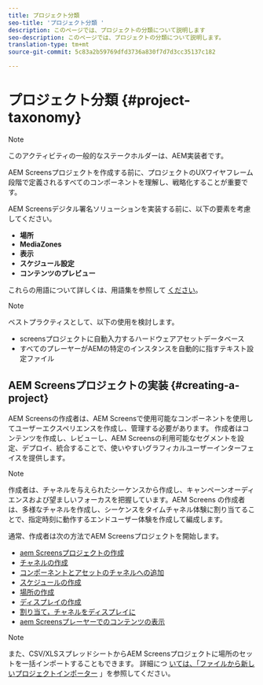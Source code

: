 ```yaml
---
title: プロジェクト分類
seo-title: 'プロジェクト分類 '
description: このページでは、プロジェクトの分類について説明します
seo-description: このページでは、プロジェクトの分類について説明します。
translation-type: tm+mt
source-git-commit: 5c83a2b59769dfd3736a830f7d7d3cc35137c182

---
```



# プロジェクト分類 {#project-taxonomy}

>[!NOTE]
>
>このアクティビティの一般的なステークホルダーは、AEM実装者です。

AEM Screensプロジェクトを作成する前に、プロジェクトのUXワイヤフレーム段階で定義されるすべてのコンポーネントを理解し、戦略化することが重要です。

AEM Screensデジタル署名ソリューションを実装する前に、以下の要素を考慮してください。

* **場所**
* **MediaZones**
* **表示**
* **スケジュール設定**
* **コンテンツのプレビュー**

これらの用語について詳しくは、用語集を参照して [ください](https://helpx.adobe.com/experience-manager/6-5/screens/using/screens-glossary.html)。

>[!NOTE]
>
>ベストプラクティスとして、以下の使用を検討します。
>
>* screensプロジェクトに自動入力するハードウェアアセットデータベース
>* すべてのプレーヤーがAEMの特定のインスタンスを自動的に指すテキスト設定ファイル


## AEM Screensプロジェクトの実装 {#creating-a-project}

AEM Screensの作成者は、AEM Screensで使用可能なコンポーネントを使用してユーザーエクスペリエンスを作成し、管理する必要があります。 作成者はコンテンツを作成し、レビューし、AEM Screensの利用可能なセグメントを設定、デプロイ、統合することで、使いやすいグラフィカルユーザーインターフェイスを提供します。

>[!NOTE]
>
>作成者は、チャネルを与えられたシーケンスから作成し、キャンペーンオーディエンスおよび望ましいフォーカスを把握しています。AEM Screens の作成者は、多様なチャネルを作成し、シーケンスをタイムチャネル体験に割り当てることで、指定時刻に動作するエンドユーザー体験を作成して編成します。

通常、作成者は次の方法でAEM Screensプロジェクトを開始します。

* [aem Screensプロジェクトの作成](https://helpx.adobe.com/experience-manager/6-5/screens/using/creating-a-screens-project.html)
* [チャネルの作成](https://helpx.adobe.com/experience-manager/6-5/screens/using/managing-channels.html)
* [コンポーネントとアセットのチャネルへの追加](https://helpx.adobe.com/experience-manager/6-5/screens/using/adding-components-to-a-channel.html)
* [スケジュールの作成](https://helpx.adobe.com/experience-manager/6-5/screens/using/managing-schedules.html)
* [場所の作成](https://helpx.adobe.com/experience-manager/6-5/screens/using/managing-locations.html)
* [ディスプレイの作成](https://helpx.adobe.com/experience-manager/6-5/screens/using/managing-displays.html)
* [割り当て，チャネルをディスプレイに](https://helpx.adobe.com/experience-manager/6-5/screens/using/channel-assignment.html)
* [aem Screensプレーヤーでのコンテンツの表示](https://helpx.adobe.com/experience-manager/6-5/screens/using/working-with-screens-player.html)

>[!NOTE]
>
>また、CSV/XLSスプレッドシートからAEM Screensプロジェクトに場所のセットを一括インポートすることもできます。 詳細につ [いては、「ファイルから新しいプロジェクトインポーター](https://helpx.adobe.com/experience-manager/6-5/screens/using/project-importer.html) 」を参照してください。
